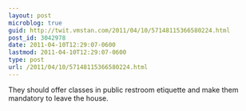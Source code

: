 ```yaml
---
layout: post
microblog: true
guid: http://twit.vmstan.com/2011/04/10/57148115366580224.html
post_id: 3042978
date: 2011-04-10T12:29:07-0600
lastmod: 2011-04-10T12:29:07-0600
type: post
url: /2011/04/10/57148115366580224.html
---
```

They should offer classes in public restroom etiquette and make them mandatory to leave the house.
